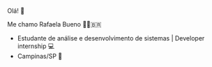 Olá!
👋

Me chamo Rafaela Bueno 👩🏼‍🇧🇷

- Estudante de análise e desenvolvimento de sistemas | Developer internship 💻
- Campinas/SP 📍
